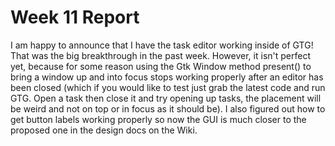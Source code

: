 # Week 11 Report

I am happy to announce that I have the task editor working inside of
GTG! That was the big breakthrough in the past week. However, it isn't
perfect yet, because for some reason using the Gtk Window method
present() to bring a window up and into focus stops working properly
after an editor has been closed (which if you would like to test just
grab the latest code and run GTG. Open a task then close it and try
opening up tasks, the placement will be weird and not on top or in focus
as it should be). I also figured out how to get button labels working
properly so now the GUI is much closer to the proposed one in the design
docs on the Wiki.

